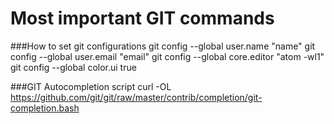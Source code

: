 # Most important GIT commands

###How to set git configurations
    git config --global user.name "name"
    git config --global user.email "email"
    git config --global core.editor "atom -wl1"
    git config --global color.ui true

###GIT Autocompletion script
    curl -OL https://github.com/git/git/raw/master/contrib/completion/git-completion.bash



